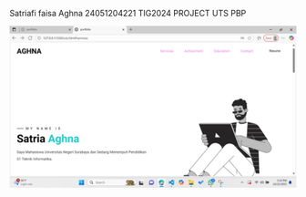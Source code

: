 
Satriafi faisa Aghna 24051204221 TIG2024 PROJECT UTS PBP

![alt teks](https://github.com/aghna-create/portfoliojj/blob/main/png1.jpg.png?raw=true)

